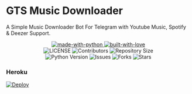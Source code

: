 # GTS Music Downloader
A Simple Music Downloader Bot For Telegram with Youtube Music, Spotify & Deezer Support.

<p align="center">
    <a href="https://python.org">
        <img src="http://forthebadge.com/images/badges/made-with-python.svg" alt="made-with-python">
    </a>
    <a href="https://GitHub.com/slrub">
        <img src="http://ForTheBadge.com/images/badges/built-with-love.svg" alt="built-with-love">
    </a> <br>
    <img src="https://img.shields.io/github/license/slrub/GTS-MUSIC-DOWNLOADER?style=for-the-badge&logo=appveyor" alt="LICENSE">
    <img src="https://img.shields.io/github/contributors/slrub/GTS-MUSIC-DOWNLOADER?style=for-the-badge&logo=appveyor" alt="Contributors">
    <img src="https://img.shields.io/github/repo-size/slrub/GTS-MUSIC-DOWNLOADER?style=for-the-badge&logo=appveyor" alt="Repository Size"> <br>
    <img src="https://img.shields.io/badge/python-3.9-green?style=for-the-badge&logo=appveyor" alt="Python Version">
    <img src="https://img.shields.io/github/issues/slrub/GTS-MUSIC-DOWNLOADER?style=for-the-badge&logo=appveyor" alt="Issues">
    <img src="https://img.shields.io/github/forks/slrub/GTS-MUSIC-DOWNLOADER?style=for-the-badge&logo=appveyor" alt="Forks">
    <img src="https://img.shields.io/github/stars/slrub/GTS-MUSIC-DOWNLOADER?style=for-the-badge&logo=appveyor" alt="Stars">
</p>

### Heroku
[![Deploy](https://www.herokucdn.com/deploy/button.svg)](https://dashboard.heroku.com/new?template=https://github.com/slrub/GTS-MUSIC-DOWNLOADER/)

